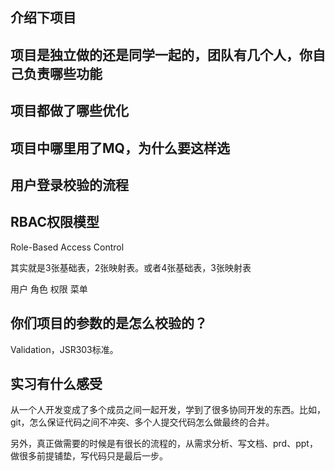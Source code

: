 ## 介绍下项目
## 项目是独立做的还是同学一起的，团队有几个人，你自己负责哪些功能
## 项目都做了哪些优化
## 项目中哪里用了MQ，为什么要这样选
## 用户登录校验的流程

## RBAC权限模型

Role-Based Access Control

其实就是3张基础表，2张映射表。或者4张基础表，3张映射表

用户 角色 权限 菜单

## 你们项目的参数的是怎么校验的？

Validation，JSR303标准。

## 实习有什么感受

从一个人开发变成了多个成员之间一起开发，学到了很多协同开发的东西。比如，git，怎么保证代码之间不冲突、多个人提交代码怎么做最终的合并。

另外，真正做需要的时候是有很长的流程的，从需求分析、写文档、prd、ppt，做很多前提铺垫，写代码只是最后一步。